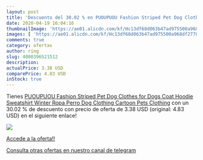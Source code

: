 ```yaml
---
layout: post
title: 'Descuento del 30.02 % en PUOUPUOU Fashion Striped Pet Dog Clothes'
date: 2020-04-19 16:04:16
thumbnailImage: 'https://ae01.alicdn.com/kf/Hc13df68d063b47ad975500a968df27782/PUOUPUOU-Fashion-Striped-Pet-Dog-Clothes-for-Dogs-Coat-Hoodie-Sweatshirt-Winter-Ropa-Perro-Dog-Clothing.jpg_350x350._SL200_.jpg'
images: [ 'https://ae01.alicdn.com/kf/Hc13df68d063b47ad975500a968df27782/PUOUPUOU-Fashion-Striped-Pet-Dog-Clothes-for-Dogs-Coat-Hoodie-Sweatshirt-Winter-Ropa-Perro-Dog-Clothing.jpg_350x350._SL200_.jpg' ]
comments: true
category: ofertas
author: ring
slug: 4000396521512
description:
actualPrice: 3.38 USD
comparePrice: 4.83 USD
inStock: true
---
```


Tienes [PUOUPUOU Fashion Striped Pet Dog Clothes for Dogs Coat Hoodie Sweatshirt Winter Ropa Perro Dog Clothing Cartoon Pets Clothing](https://www.amazon.com/dp/4000396521512/?tag=redken08-20) con un 30.02 % de descuento con precio de oferta de 3.38 USD (original: 4.83 USD) en el siguiente enlace!

[![](https://ae01.alicdn.com/kf/Hc13df68d063b47ad975500a968df27782/PUOUPUOU-Fashion-Striped-Pet-Dog-Clothes-for-Dogs-Coat-Hoodie-Sweatshirt-Winter-Ropa-Perro-Dog-Clothing.jpg_350x350._SL200_.jpg)](https://www.amazon.com/dp/4000396521512/?tag=redken08-20)

[Accede a la oferta!!](https://www.amazon.com/dp/4000396521512/?tag=redken08-20)

[Consulta otras ofertas en nuestro canal de telegram](https://t.me/s/ofertas25)
